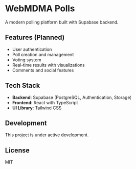 # WebMDMA Polls

A modern polling platform built with Supabase backend.

## Features (Planned)

- User authentication
- Poll creation and management
- Voting system
- Real-time results with visualizations
- Comments and social features

## Tech Stack

- **Backend**: Supabase (PostgreSQL, Authentication, Storage)
- **Frontend**: React with TypeScript
- **UI Library**: Tailwind CSS

## Development

This project is under active development.

## License

MIT